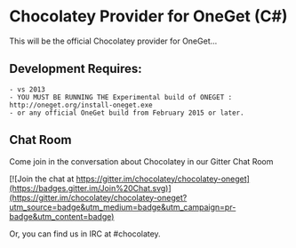# Chocolatey Provider for OneGet (C#)
This will be the official Chocolatey provider for OneGet...

## Development Requires: 
    - vs 2013 
    - YOU MUST BE RUNNING THE Experimental build of ONEGET : http://oneget.org/install-oneget.exe 
    - or any official OneGet build from February 2015 or later.

## Chat Room

Come join in the conversation about Chocolatey in our Gitter Chat Room

[![Join the chat at https://gitter.im/chocolatey/chocolatey-oneget](https://badges.gitter.im/Join%20Chat.svg)](https://gitter.im/chocolatey/chocolatey-oneget?utm_source=badge&utm_medium=badge&utm_campaign=pr-badge&utm_content=badge)

Or, you can find us in IRC at #chocolatey.
